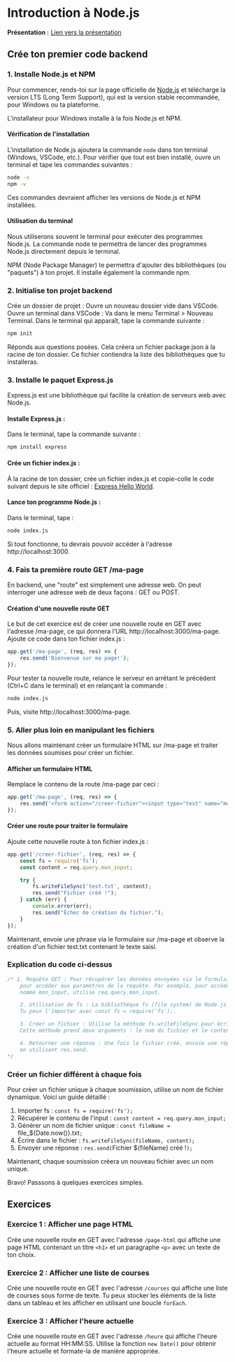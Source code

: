 # Introduction à Node.js

**Présentation :** [Lien vers la présentation](https://docs.google.com/presentation/d/1jf586G62z-13970_4TmWhnYsR9jZUjg8rGzMNwfTQkg/edit?usp=sharing)

## Crée ton premier code backend

### 1. Installe Node.js et NPM

Pour commencer, rends-toi sur la page officielle de [Node.js](https://nodejs.org/) et télécharge la version LTS (Long Term Support), qui est la version stable recommandée, pour Windows ou ta plateforme.

L'installateur pour Windows installe à la fois Node.js et NPM.

#### Vérification de l'installation

L'installation de Node.js ajoutera la commande `node` dans ton terminal (Windows, VSCode, etc.). Pour vérifier que tout est bien installé, ouvre un terminal et tape les commandes suivantes :

```sh
node -v
npm -v
```

Ces commandes devraient afficher les versions de Node.js et NPM installées.

#### Utilisation du terminal
Nous utiliserons souvent le terminal pour exécuter des programmes Node.js. La commande node te permettra de lancer des programmes Node.js directement depuis le terminal.

NPM (Node Package Manager) te permettra d'ajouter des bibliothèques (ou "paquets") à ton projet. Il installe également la commande npm.

### 2. Initialise ton projet backend
Crée un dossier de projet : Ouvre un nouveau dossier vide dans VSCode.
Ouvre un terminal dans VSCode : Va dans le menu Terminal > Nouveau Terminal.
Dans le terminal qui apparaît, tape la commande suivante :

```sh
npm init
```

Réponds aux questions posées. Cela créera un fichier package.json à la racine de ton dossier. Ce fichier contiendra la liste des bibliothèques que tu installeras.

### 3. Installe le paquet Express.js
Express.js est une bibliothèque qui facilite la création de serveurs web avec Node.js.

#### Installe Express.js : 
Dans le terminal, tape la commande suivante :

```sh
npm install express
```

#### Crée un fichier index.js : 
À la racine de ton dossier, crée un fichier index.js et copie-colle le code suivant depuis le site officiel : [Express Hello World](https://expressjs.com/fr/starter/hello-world.html).

#### Lance ton programme Node.js : 
Dans le terminal, tape :

```sh
node index.js
```

Si tout fonctionne, tu devrais pouvoir accéder à l'adresse http://localhost:3000.

### 4. Fais ta première route GET /ma-page
En backend, une "route" est simplement une adresse web. On peut interroger une adresse web de deux façons : GET ou POST.

#### Création d'une nouvelle route GET
Le but de cet exercice est de créer une nouvelle route en GET avec l'adresse /ma-page, ce qui donnera l'URL http://localhost:3000/ma-page. Ajoute ce code dans ton fichier index.js :

```js
app.get('/ma-page', (req, res) => {
    res.send('Bienvenue sur ma page!');
});
```

Pour tester ta nouvelle route, relance le serveur en arrêtant le précédent (Ctrl+C dans le terminal) et en relançant la commande :

```sh
node index.js
```

Puis, visite http://localhost:3000/ma-page.

### 5. Aller plus loin en manipulant les fichiers
Nous allons maintenant créer un formulaire HTML sur /ma-page et traiter les données soumises pour créer un fichier.

#### Afficher un formulaire HTML
Remplace le contenu de la route /ma-page par ceci :

```js
app.get('/ma-page', (req, res) => {
    res.send('<form action="/creer-fichier"><input type="text" name="mon_input"><button type="submit">Envoyer</button></form>');
});
```

#### Créer une route pour traiter le formulaire
Ajoute cette nouvelle route à ton fichier index.js :

```js
app.get('/creer-fichier', (req, res) => {
    const fs = require('fs');
    const content = req.query.mon_input;

    try {
        fs.writeFileSync('test.txt', content);
        res.send("Fichier créé !");
    } catch (err) {
        console.error(err);
        res.send("Échec de création du fichier.");
    }
});
```

Maintenant, envoie une phrase via le formulaire sur /ma-page et observe la création d'un fichier test.txt contenant le texte saisi.

### Explication du code ci-dessus

```js
/* 1. Requête GET : Pour récupérer les données envoyées via le formulaire, tu dois utiliser req.query
    pour accéder aux paramètres de la requête. Par exemple, pour accéder au contenu de l'input
    nommé mon_input, utilise req.query.mon_input.

    2. Utilisation de fs : La bibliothèque fs (file system) de Node.js permet de manipuler les fichiers.
    Tu peux l'importer avec const fs = require('fs');.

    3. Créer un fichier : Utilise la méthode fs.writeFileSync pour écrire dans un fichier.
    Cette méthode prend deux arguments : le nom du fichier et le contenu à écrire.

    4. Retourner une réponse : Une fois le fichier créé, envoie une réponse au client
    en utilisant res.send.
*/
```

### Créer un fichier différent à chaque fois
Pour créer un fichier unique à chaque soumission, utilise un nom de fichier dynamique.
Voici un guide détaillé :

1. Importer fs : `const fs = require('fs');`
2. Récupérer le contenu de l'input : `const content = req.query.mon_input;`
3. Générer un nom de fichier unique : `const fileName = `file_${Date.now()}.txt`;`
4. Écrire dans le fichier : `fs.writeFileSync(fileName, content);`
5. Envoyer une réponse : `res.send(`Fichier ${fileName} créé !`);`


Maintenant, chaque soumission créera un nouveau fichier avec un nom unique.

Bravo! Passsons à quelques exercices simples.

## Exercices 

### Exercice 1 : Afficher une page HTML
Crée une nouvelle route en GET avec l'adresse `/page-html` qui affiche une page HTML contenant un titre `<h1>` et un paragraphe `<p>` avec un texte de ton choix.

### Exercice 2 : Afficher une liste de courses
Crée une nouvelle route en GET avec l'adresse `/courses` qui affiche une liste de courses sous forme de texte. Tu peux stocker les éléments de la liste dans un tableau et les afficher en utilisant une boucle `forEach`.

### Exercice 3 : Afficher l'heure actuelle
Crée une nouvelle route en GET avec l'adresse `/heure` qui affiche l'heure actuelle au format HH:MM:SS. Utilise la fonction `new Date()` pour obtenir l'heure actuelle et formate-la de manière appropriée.
